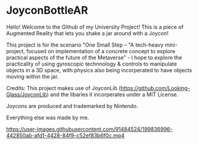 # JoyconBottleAR
Hello! Welcome to the Github of my University Project! This is a piece of Augmented Reality that lets you shake a jar around with a Joycon!

This project is for the scenario "One Small Step – "A tech-heavy mini-project, focused on implementation of a concrete concept to explore practical aspects of the future of the Metaverse" - I hope to explore the practicality of using gyroscopic technnology & controls to manipulate objects in a 3D space, with physics also being incorperated to have objects moving within the jar.

Credits:
This project makes use of JoyconLib (https://github.com/Looking-Glass/JoyconLib) and the libaries it incorperates under a MIT License.

Joycons are produced and trademarked by Nintendo.

Everything else was made by me.

https://user-images.githubusercontent.com/91484524/199836996-442850ab-afd1-4428-84f9-c52ef83b6f0c.mp4
